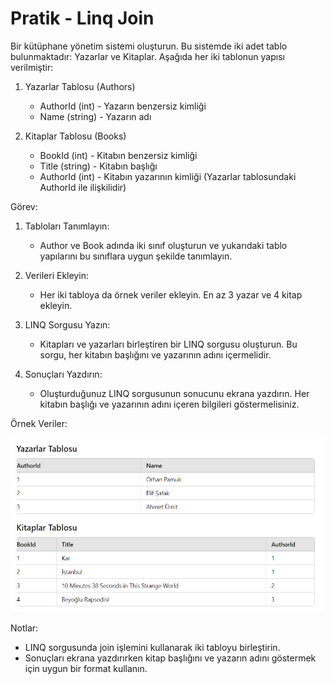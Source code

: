 # Pratik - Linq Join

Bir kütüphane yönetim sistemi oluşturun. Bu sistemde iki adet tablo bulunmaktadır: Yazarlar ve Kitaplar. Aşağıda her iki tablonun yapısı verilmiştir:

1. Yazarlar Tablosu (Authors)

   - AuthorId (int) - Yazarın benzersiz kimliği
   - Name (string) - Yazarın adı

2. Kitaplar Tablosu (Books)
   - BookId (int) - Kitabın benzersiz kimliği
   - Title (string) - Kitabın başlığı
   - AuthorId (int) - Kitabın yazarının kimliği (Yazarlar tablosundaki AuthorId ile ilişkilidir)

Görev:

1. Tabloları Tanımlayın:

   - Author ve Book adında iki sınıf oluşturun ve yukarıdaki tablo yapılarını bu sınıflara uygun şekilde tanımlayın.

2. Verileri Ekleyin:

   - Her iki tabloya da örnek veriler ekleyin. En az 3 yazar ve 4 kitap ekleyin.

3. LINQ Sorgusu Yazın:

   - Kitapları ve yazarları birleştiren bir LINQ sorgusu oluşturun. Bu sorgu, her kitabın başlığını ve yazarının adını içermelidir.

4. Sonuçları Yazdırın:

   - Oluşturduğunuz LINQ sorgusunun sonucunu ekrana yazdırın. Her kitabın başlığı ve yazarının adını içeren bilgileri göstermelisiniz.

Örnek Veriler:

![Logo](./yazarlar-kitaplar-tablo.png)

Notlar:

- LINQ sorgusunda join işlemini kullanarak iki tabloyu birleştirin.
- Sonuçları ekrana yazdırırken kitap başlığını ve yazarın adını göstermek için uygun bir format kullanın.
